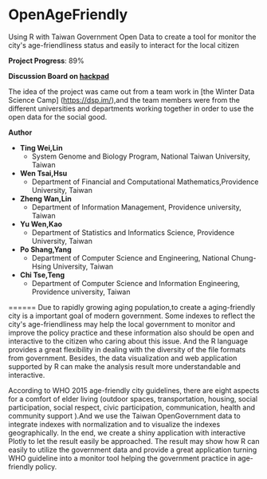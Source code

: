 # OpenAgeFriendly
Using R with Taiwan Government Open Data to create a tool   for monitor the city's age-friendliness status and easily to interact for the local citizen

**Project Progress**: 89%

**Discussion Board on [hackpad](https://dsp.hackpad.com/ivLa4Zookfn)**

The idea of the project was came out from a team work in [the Winter Data Science Camp] (https://dsp.im/),and the team members were from the different universities and departments working together in order to use the open data for the social good.

**Author**

- **Ting Wei,Lin**
  - System Genome and Biology Program, National Taiwan University, Taiwan
- **Wen Tsai,Hsu**
  - Department of Financial and Computational Mathematics,Providence University, Taiwan
- **Zheng Wan,Lin**
  - Department of Information Management, Providence university, Taiwan
- **Yu Wen,Kao**
  - Department of Statistics and Informatics Science, Providence University, Taiwan
- **Po Shang,Yang**
  - Department of Computer Science and Engineering, National Chung-Hsing University, Taiwan
- **Chi Tse,Teng**
  - Department of Computer Science and Information Engineering, Providence university, Taiwan

======
Due to rapidly growing aging population,to create a aging-friendly city is a important goal of modern government. Some indexes to reflect the city's age-friendliness may help the local government to monitor and improve the policy practice and these information also should be open and interactive to the citizen who caring about this issue. And the R language provides a great flexibility in dealing with the diversity of the file formats from government. Besides, the data visualization and web application supported by R can make the analysis result more understandable and interactive.

According to WHO 2015 age-friendly city guidelines, there are eight aspects for a comfort of elder living (outdoor spaces, transportation, housing, social participation, social respect, civic participation, communication, health and community support ).And we use the Taiwan OpenGovernment data to integrate indexes  with normalization and to visualize the indexes geographically. In the end, we create a shiny application with interactive Plotly to let the result easily be approached. The result may show how R can easily to utilize the government data and provide a great application turning WHO guideline into a monitor tool helping the government practice in age-friendly policy.
